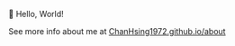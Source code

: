 👋 Hello, World!

See more info about me at [ChanHsing1972.github.io/about](ChanHsing1972.github.io/about)